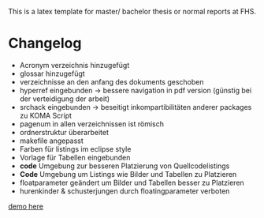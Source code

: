 This is a latex template for master/ bachelor thesis or normal reports at FHS.

# Changelog

* Acronym verzeichnis hinzugefügt
* glossar hinzugefügt
* verzeichnisse an den anfang des dokuments geschoben
* hyperref eingebunden -> bessere navigation in pdf version (günstig bei der verteidigung der arbeit)
* srchack eingebunden -> beseitigt inkompartibilitäten anderer packages zu KOMA Script
* pagenum in allen verzeichnissen ist römisch
* ordnerstruktur überarbeitet
* makefile angepasst
* Farben für listings im eclipse style
* Vorlage für Tabellen eingebunden
* **code** Umgebung zur besseren Platzierung von Quellcodelistings
* **Code** Umgebung um Listings wie Bilder und Tabellen zu Platzieren
* floatparameter geändert um Bilder und Tabellen besser zu Platzieren
* hurenkinder & schusterjungen durch floatingparameter verboten

[demo here]

[demo here]:https://www.dropbox.com/s/4fu1nx1ynb5adlk/document.pdf
